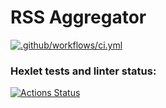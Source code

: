 # RSS Aggregator

[![.github/workflows/ci.yml](https://github.com/olgarozmetova/frontend-project-11/actions/workflows/ci.yml/badge.svg)](https://github.com/olgarozmetova/frontend-project-11/actions/workflows/ci.yml)

### Hexlet tests and linter status:

[![Actions Status](https://github.com/olgarozmetova/frontend-project-11/actions/workflows/hexlet-check.yml/badge.svg)](https://github.com/olgarozmetova/frontend-project-11/actions)
